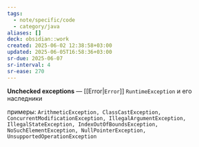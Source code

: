 ```yaml
---
tags:
  - note/specific/code
  - category/java
aliases: []
deck: obsidian::work
created: 2025-06-02 12:38:58+03:00
updated: 2025-06-05T16:58:36+03:00
sr-due: 2025-06-07
sr-interval: 4
sr-ease: 270
---
```


**Unchecked exceptions**
—
[[Error|`Error`]]
`RuntimeException` и его наследники

примеры:
`ArithmeticException, ClassCastException, ConcurrentModificationException, IllegalArgumentException, IllegalStateException, IndexOutOfBoundsException, NoSuchElementException, NullPointerException, UnsupportedOperationException`
